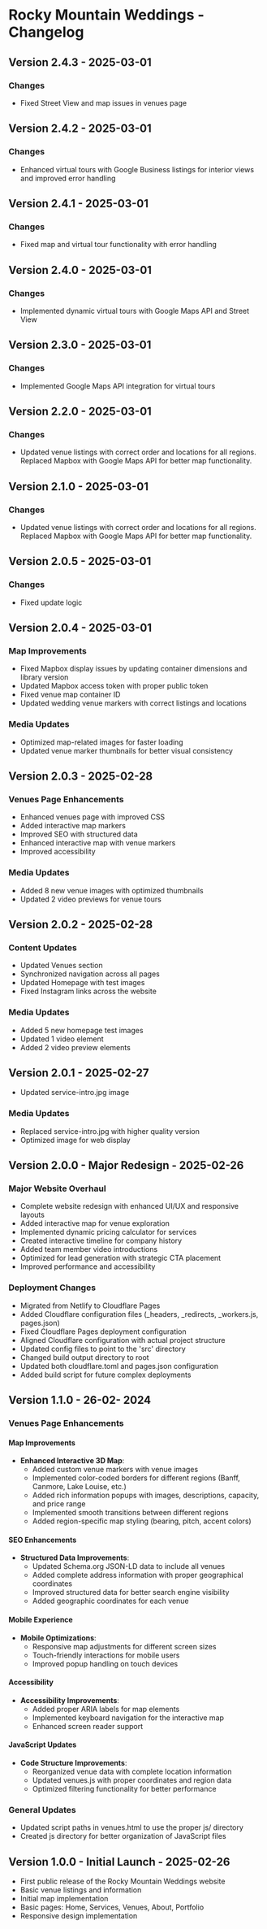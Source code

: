 # Rocky Mountain Weddings - Changelog

## Version 2.4.3 - 2025-03-01

### Changes
- Fixed Street View and map issues in venues page


## Version 2.4.2 - 2025-03-01

### Changes
- Enhanced virtual tours with Google Business listings for interior views and improved error handling


## Version 2.4.1 - 2025-03-01

### Changes
- Fixed map and virtual tour functionality with error handling


## Version 2.4.0 - 2025-03-01

### Changes
- Implemented dynamic virtual tours with Google Maps API and Street View


## Version 2.3.0 - 2025-03-01

### Changes
- Implemented Google Maps API integration for virtual tours


## Version 2.2.0 - 2025-03-01

### Changes
- Updated venue listings with correct order and locations for all regions. Replaced Mapbox with Google Maps API for better map functionality.


## Version 2.1.0 - 2025-03-01

### Changes
- Updated venue listings with correct order and locations for all regions. Replaced Mapbox with Google Maps API for better map functionality.


## Version 2.0.5 - 2025-03-01

### Changes
- Fixed update logic


## Version 2.0.4 - 2025-03-01

### Map Improvements
- Fixed Mapbox display issues by updating container dimensions and library version
- Updated Mapbox access token with proper public token
- Fixed venue map container ID
- Updated wedding venue markers with correct listings and locations

### Media Updates
- Optimized map-related images for faster loading
- Updated venue marker thumbnails for better visual consistency

## Version 2.0.3 - 2025-02-28

### Venues Page Enhancements
- Enhanced venues page with improved CSS
- Added interactive map markers
- Improved SEO with structured data
- Enhanced interactive map with venue markers
- Improved accessibility

### Media Updates
- Added 8 new venue images with optimized thumbnails
- Updated 2 video previews for venue tours

## Version 2.0.2 - 2025-02-28

### Content Updates
- Updated Venues section
- Synchronized navigation across all pages
- Updated Homepage with test images
- Fixed Instagram links across the website

### Media Updates
- Added 5 new homepage test images
- Updated 1 video element
- Added 2 video preview elements

## Version 2.0.1 - 2025-02-27
- Updated service-intro.jpg image

### Media Updates
- Replaced service-intro.jpg with higher quality version
- Optimized image for web display

## Version 2.0.0 - Major Redesign - 2025-02-26

### Major Website Overhaul
- Complete website redesign with enhanced UI/UX and responsive layouts
- Added interactive map for venue exploration
- Implemented dynamic pricing calculator for services
- Created interactive timeline for company history
- Added team member video introductions
- Optimized for lead generation with strategic CTA placement
- Improved performance and accessibility

### Deployment Changes
- Migrated from Netlify to Cloudflare Pages
- Added Cloudflare configuration files (_headers, _redirects, _workers.js, pages.json)
- Fixed Cloudflare Pages deployment configuration
- Aligned Cloudflare configuration with actual project structure
- Updated config files to point to the 'src' directory
- Changed build output directory to root
- Updated both cloudflare.toml and pages.json configuration
- Added build script for future complex deployments

## Version 1.1.0 - 26-02- 2024

### Venues Page Enhancements

#### Map Improvements
- **Enhanced Interactive 3D Map**:
  - Added custom venue markers with venue images
  - Implemented color-coded borders for different regions (Banff, Canmore, Lake Louise, etc.)
  - Added rich information popups with images, descriptions, capacity, and price range
  - Implemented smooth transitions between different regions
  - Added region-specific map styling (bearing, pitch, accent colors)

#### SEO Enhancements
- **Structured Data Improvements**:
  - Updated Schema.org JSON-LD data to include all venues
  - Added complete address information with proper geographical coordinates
  - Improved structured data for better search engine visibility
  - Added geographic coordinates for each venue

#### Mobile Experience
- **Mobile Optimizations**:
  - Responsive map adjustments for different screen sizes
  - Touch-friendly interactions for mobile users
  - Improved popup handling on touch devices

#### Accessibility
- **Accessibility Improvements**:
  - Added proper ARIA labels for map elements
  - Implemented keyboard navigation for the interactive map
  - Enhanced screen reader support

#### JavaScript Updates
- **Code Structure Improvements**:
  - Reorganized venue data with complete location information
  - Updated venues.js with proper coordinates and region data
  - Optimized filtering functionality for better performance

### General Updates
- Updated script paths in venues.html to use the proper js/ directory
- Created js directory for better organization of JavaScript files

## Version 1.0.0 - Initial Launch - 2025-02-26

- First public release of the Rocky Mountain Weddings website
- Basic venue listings and information
- Initial map implementation
- Basic pages: Home, Services, Venues, About, Portfolio
- Responsive design implementation 







